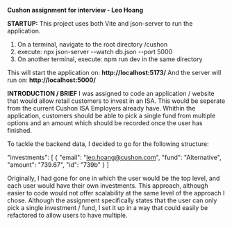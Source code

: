 **Cushon assignment for interview - Leo Hoang**

**STARTUP:**
This project uses both Vite and json-server to run the application.

1. On a terminal, navigate to the root directory /cushon
2. execute: npx json-server --watch db.json --port 5000
3. On another terminal, execute: npm run dev in the same directory

This will start the application on: **http://localhost:5173/**
And the server will run on: **http://localhost:5000/**

**INTRODUCTION / BRIEF**
I was assigned to code an application / website that would allow retail customers to invest in an ISA. This would be seperate from the current Cushon ISA Employers already have.
Whithin the application, customers should be able to pick a single fund from multiple options and an amount which should be recorded once the user has finished.

To tackle the backend data, I decided to go for the following structure:

 "investments": [
    {
      "email": "leo.hoang@cushon.com",
      "fund": "Alternative",
      "amount": "739.67",
      "id": "739b"
    }
  ]

Originally, I had gone for one in which the user would be the top level, and each user would have their own investments. This approach, although easier to code would not offer scalability at the same level of the approach I chose.
Although the assignment specifically states that the user can only pick a single investment / fund, I set it up in a way that could easily be refactored to allow users to have multiple.

